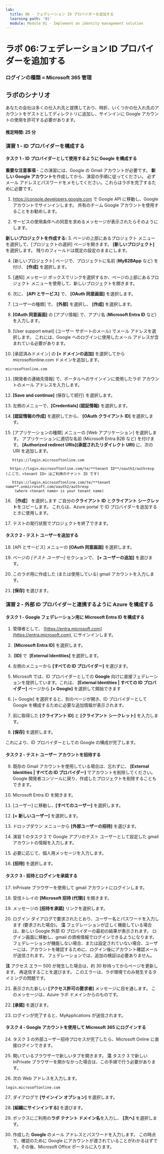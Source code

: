 ```yaml
---
lab:
  title: 06 - フェデレーション ID プロバイダーを追加する
  learning path: '01'
  module: Module 01 - Implement an identity management solution
---
```


# ラボ 06:フェデレーション ID プロバイダーを追加する

### ログインの種類 = Microsoft 365 管理

## ラボのシナリオ

あなたの会社は多くの仕入れ先と提携しており、時折、いくつかの仕入れ先のアカウントをゲストとしてディレクトリに追加し、サインインに Google アカウントの使用を許可する必要があります。

#### 推定時間: 25 分

### 演習 1 - ID プロバイダーを構成する

#### タスク 1 - ID プロバイダーとして使用するように Google を構成する

**重要な注意事項** - この演習には、Google の Gmail アカウントが必要です。 **新しい Google アカウント**を作成してから、演習の手順に従ってください。  必ずメール アドレスとパスワードをメモしてください。これらはラボを完了するために必要です。

1. https://console.developers.google.com で Google API に移動し、Google アカウントでサインインします。 共有のチーム Google アカウントを使用することをお勧めします。

2. サービスの使用条件への同意を求めるメッセージが表示されたらそのようにします。

**新しいプロジェクトを作成する:**
3. ページの上部にあるプロジェクト メニューを選択して、[プロジェクトの選択] ページを開きます。 **[新しいプロジェクト]** を選択します。  残りのフィールドは既定の設定のままにします。

4. [新しいプロジェクト] ページで、プロジェクトに名前 (**MyB2BApp** など) を付け、 **[作成]** を選択します。

5. [通知] メッセージ ボックスでリンクを選択するか、ページの上部にあるプロジェクト メニューを使用して、新しいプロジェクトを開きます。

6. 次に、 **[API とサービス]** で、 **[OAuth 同意画面]** を選択します。

7. [ユーザーの種類] で、 **[外部]** を選択し、 **[作成]** を選択します。

8. **[OAuth 同意画面]** の [アプリ情報] で、アプリ名 (**Microsoft Entra ID** など) を入力します。

9. [User support email] (ユーザー サポートのメール) でメール アドレスを選択します。 これには、Google へのログインに使用したメール アドレスが含まれている必要があります。

10. [承認済みドメイン] の **[+ ドメインの追加]** を選択してから microsoftonline.com ドメインを追加します。

   ```
   microsoftonline.com
   ```

11. [開発者の連絡先情報] で、ポータルへのサインインに使用したラボ アカウントのメール アドレスを入力します。

12. **[Save and continue]** (保存して続行) を選択します。

13. 左側のメニューで、**[Credentials] (認証情報)** を選択します。

14. **[認証情報の作成]** を選択してから、 **[OAuth クライアント ID]** を選択します。

15. [アプリケーションの種類] メニューの [Web アプリケーション] を選択します。 アプリケーションに適切な名前 (Microsoft Entra B2B など) を付けます。 **[Authorized redirect URIs](承認されたリダイレクト URI)** に、次の URI を追加します。

   ```
      https://login.microsoftonline.com
   ```
      https://login.microsoftonline.com/te/**tenant ID**/oauth2/authresp    (ここで、<tenant ID> はご利用のテナント ID です)
   ```
      https://login.microsoftonline.com/te/**tenant name**.onmicrosoft.com/oauth2/authresp
       (where <tenant name> is your tenant name)
   ```

16. **［作成］** を選択します ご自分の**クライアント ID** と**クライアント シークレット**をコピーします。 これらは、Azure portal で ID プロバイダーを追加するときに使用します。

17. テストの発行状態でプロジェクトを終了できます。

#### タスク 2 - テスト ユーザーを追加する
18. [API とサービス] メニューの **[OAuth 同意画面]** を選択します。

19. ページの *[テスト ユーザー]* セクションで、 **[+ ユーザーの追加]** を選びます。

20. このラボ用に作成した (または使用している) gmail アカウントを入力します。

21. **[保存]** を選びます。


### 演習 2 - 外部 ID プロバイダーと連携するように Azure を構成する

#### タスク 1 - Google フェデレーション用に Microsoft Entra ID を構成する
1. 管理者として、 [https://entra.microsoft.com](https://entra.microsoft.com)  にサインインします。

2.  **[Microsoft Entra ID]** を選択します。

3.  **[ID]** で  **[External Identities]** を選択します。

4. 左側のメニューから **[すべての ID プロバイダー]** を選びます。

5. Microsoft では、ID プロバイダーとしての **Google** 向けに直接フェデレーションを提供しています。これは、 **[External Identities | すべての ID プロバイダー]** ページから **[+ Google]** を選択して開始できます
 
6. [+ Google] を選択すると、別のページが開き、ID プロバイダーとして Google を構成するために必要な追加情報が表示されます。  

7. 前に取得した **[クライアント ID]** と **[クライアント シークレット]** を入力します。

8. **[保存]** を選択します。

これにより、ID プロバイダーとしての Google の構成が完了します。

#### タスク 2 - テスト ユーザー アカウントを招待する
9. 既存の Gmail アカウントを使用している場合は、忘れずに、 **[External Identities | すべての ID プロバイダー]** でアカウントを削除してください。 Google 開発者コンソールに戻り、作成したプロジェクトを削除することもできます。

10. Microsoft Entra ID を開きます。

11. [ユーザー] に移動し、**[すべてのユーザー]** を選択します。

12. **[+ 新しいユーザー]** を選択します。

13. ドロップダウン メニューから **[外部ユーザーの招待]** を選びます。

14. 演習 1 のタスク 2 で Google アプリのテスト ユーザーとして設定した gmail アカウントの情報を入力します。

15. 必要に応じて、個人用メッセージを入力します。

16. **[招待]** を選択します。

#### タスク 3 - 招待とログインを承諾する
17. InPrivate ブラウザーを使用して gmail アカウントにログインします。

18. 受信トレイの **[Microsoft 招待 (代理)]** を開きます。

19. メッセージの **[招待を承諾]** リンクを選択します。

20. ログイン ダイアログで要求されたとおり、ユーザー名とパスワードを入力します (要求された場合)。
   **注** フェデレーションが正しく機能している場合は、新しい Google 外部 ID プロバイダーの最初の結果が表示されます。  ログイン画面に移動し、gmail の資格情報でログインできるようになります。  フェデレーションが機能しない場合、または設定されていない場合、ユーザーには、アカウントを確認するために、ログイン後にアカウント確認メールが送信されます。  フェデレーションでは、追加の検証は必要ありません。

   **注** アクセス エラー 500 が発生した場合は、約 30 秒待ってからページを更新します。  再送信することを選びます。  このエラーは、ラボ環境でのみ発生するタイミングの問題です。

21. 表示された新しい **[アクセス許可の要求者]** メッセージに目を通します。  このメッセージは、Azure ラボ ドメインからのものです。

22. **[承諾]** を選びます。

23. ログインが完了すると、MyApplications が送信されます。

#### タスク 4 - Google アカウントを使用して Microsoft 365 にログインする
24. タスク 3 の外部ユーザー招待プロセスが完了したら、Microsoft Online に直接ログインできます。

25. 開いているブラウザーで新しいタブを開きます。
   **注** タスク 3 で新しい InPrivate ブラウザーを開かなかった場合は、この手順で行う必要があります。

26. 次の Web アドレスを入力します。

   ```
   login.microsoftonline.com
   ```

27. ダイアログで **[サインイン オプション]** を選択します。
 
28. **[組織にサインインする]** を選びます。

29. ボックスにご利用の**ラボ テナント ドメイン名**を入力し、 **[次へ]** を選択します。

30. 作成した **Google** のメール アドレスとパスワードを入力します。
この時点で、確認のために Google にアカウントが渡されていることがわかるはずです。その後、Microsoft Office ポータルに入ります。
